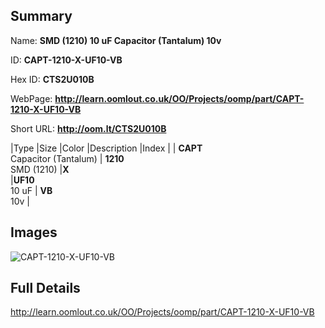 

## Summary
 
Name: __SMD (1210) 10 uF Capacitor (Tantalum) 10v__

ID: __CAPT-1210-X-UF10-VB__

Hex ID: __CTS2U010B__

WebPage: __http://learn.oomlout.co.uk/OO/Projects/oomp/part/CAPT-1210-X-UF10-VB__

Short URL: __http://oom.lt/CTS2U010B__


|Type   |Size   |Color   |Description   |Index   |
| __CAPT__ <br>Capacitor (Tantalum)  | __1210__<br>SMD (1210)   |__X__<br>    |__UF10__<br>10 uF    | __VB__<br> 10v |


## Images
![CAPT-1210-X-UF10-VB](http://oomlout.com/oomp-gen/parts/CAPT-1210-X-UF10-VB/CAPT-1210-X-UF10-VB_420.jpg)

## Full Details

 http://learn.oomlout.co.uk/OO/Projects/oomp/part/CAPT-1210-X-UF10-VB

